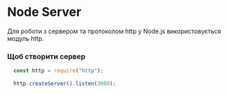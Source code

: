 # Node Server

Для роботи з сервером та протоколом http у Node.js використовується модуль http.

### Щоб створити сервер

```javascript
  const http = require("http");
 
  http.createServer().listen(3000);
```






